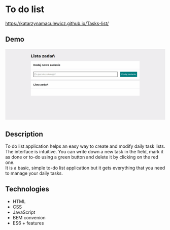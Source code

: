 # To do list
https://katarzynamaculewicz.github.io/Tasks-list/

## Demo
![demo](images/to%20do%20list.gif)

## Description
To do list application helps an easy way to create and modify daily task lists. The interface is intuitive. You can write down a new task in the field, mark it as done or to-do using a green button and delete it by clicking on the red one.<br>
It is a basic, simple to-do list application but it gets everything that you need to manage your daily tasks.

## Technologies
- HTML
- CSS
- JavaScript
- BEM convenion
- ES6 + features
